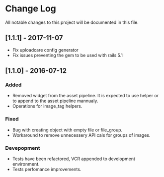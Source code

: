 # Change Log
All notable changes to this project will be documented in this file.

## [1.1.1] - 2017-11-07
- Fix uploadcare config generator
- Fix issues preventing the gem to be used with rails 5.1

## [1.1.0] - 2016-07-12
### Added
- Removed widget from the asset pipeline. It is expected to use helper or to append to the asset pipeline mannualy.
- Operations for image_tag helpers.

### Fixed
- Bug with creating object with empty file or file_group.
- Workaround to remove unnecessery API cals for groups of images.

### Devepopment
- Tests have been refactored, VCR appended to development environment.
- Tests perfomance improvements.
